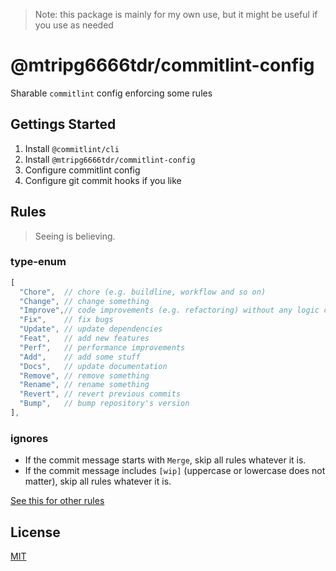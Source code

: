 > Note: this package is mainly for my own use, but it might be useful if you use as needed  

# @mtripg6666tdr/commitlint-config
Sharable `commitlint` config enforcing some rules

## Gettings Started
1. Install `@commitlint/cli`
2. Install `@mtripg6666tdr/commitlint-config`
3. Configure commitlint config
4. Configure git commit hooks if you like

## Rules
> Seeing is believing.

### type-enum
```js
[
  "Chore",  // chore (e.g. buildline, workflow and so on)
  "Change", // change something
  "Improve",// code improvements (e.g. refactoring) without any logic changes
  "Fix",    // fix bugs
  "Update", // update dependencies
  "Feat",   // add new features
  "Perf",   // performance improvements
  "Add",    // add some stuff
  "Docs",   // update documentation
  "Remove", // remove something
  "Rename", // rename something
  "Revert", // revert previous commits
  "Bump",   // bump repository's version
],
```

### ignores
- If the commit message starts with `Merge`, skip all rules whatever it is.
- If the commit message includes `[wip]` (uppercase or lowercase does not matter), skip all rules whatever it is.

[See this for other rules](index.js)

## License
[MIT](LICENSE)
